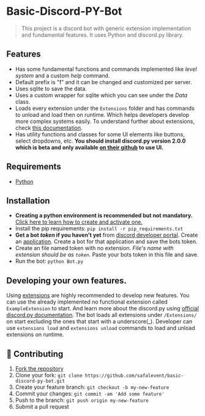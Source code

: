 # Basic-Discord-PY-Bot
>This project is a discord bot with generic extension implementation and fundamental features. It uses Python and discord.py library.

## Features
- Has some fundamental functions and commands implemented like _level system_ and a custom _help_ command.
- Default prefix is "**!**" and it can be changed and customized per server.
- Uses sqlite to save the data.
- Uses a custom wrapper for sqlite which you can see under the _Data_ class.
- Loads every extension under the `Extensions` folder and has commands to unload and load then on runtime. Which helps developers develop more complex systems easily. To understand further about extensions, check [this documentation](https://discordpy.readthedocs.io/en/stable/ext/commands/extensions.html).
- Has utility functions and classes for some UI elements like buttons, select dropdowns, etc. **You should install discord.py version 2.0.0 which is beta and only available [on their github](https://github.com/Rapptz/discord.py) to use UI.**

## Requirements
- [Python](https://www.python.org/downloads/)

## Installation
- __Creating a python environment is recommended but not mandatory.__ [Click here to learn how to create and activate one.](https://docs.python.org/3/tutorial/venv.html)
- Install the pip requirements: `pip install -r pip_requirements.txt`
- **Get a bot _token_ if you haven't yet** from [discord developer portal](https://discord.com/developers/docs/intro). Create an [application](https://discord.com/developers/applications). Create a bot for that application and save the bots token.
- Create an file named token with no extension. _File's name with extension should be as `token`._ Paste your bots token in this file and save.
- Run the bot: `python Bot.py`

## Developing your own features.
Using [extensions](https://discordpy.readthedocs.io/en/stable/ext/commands/extensions.html) are highly recommended to develop new features. You can use the already implemented no functional extension called `ExampleExtension` to start. And learn more about the discord.py using [official discord.py documentation](https://discordpy.readthedocs.io/en/stable/). The bot loads all extensions under `/Extensions/` on start excluding the ones that start with a underscore(\_). Developer can use `extensions load` and `extensions unload` commands to load and unload extensions on runtime.

## 🤝 Contributing
1. [Fork the repository](https://github.com/safalevent/basic-discord-py-bot.git)
2. Clone your fork: `git clone https://github.com/safalevent/basic-discord-py-bot.git`
3. Create your feature branch: `git checkout -b my-new-feature`
4. Commit your changes: `git commit -am 'Add some feature'`
5. Push to the branch: `git push origin my-new-feature`
6. Submit a pull request
